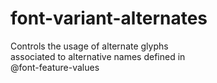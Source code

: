 # font-variant-alternates

Controls the usage of alternate glyphs  
associated to alternative names defined in  
@font-feature-values  

